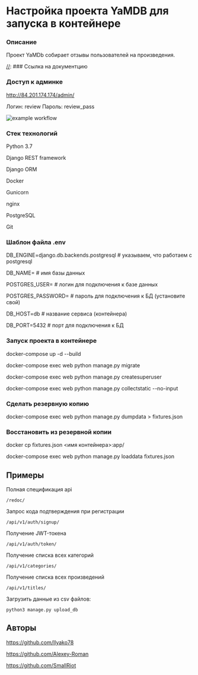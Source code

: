 # Настройка проекта YaMDB для запуска в контейнере
### Описание
Проект YaMDb собирает отзывы пользователей на произведения.


[//]: ### Ссылка на документцию

[//]: http://84.201.174.174/redoc/

### Доступ к админке

http://84.201.174.174/admin/

Логин:
review
Пароль:
review_pass

![example workflow](https://github.com/Ilyako78/yamdb_final/actions/workflows/yamdb_workflow.yml/badge.svg)

### Стек технологий

Python 3.7

Django REST framework

Django ORM

Docker

Gunicorn

nginx

PostgreSQL

Git


### Шаблон файла .env

DB_ENGINE=django.db.backends.postgresql # указываем, что работаем с postgresql

DB_NAME= # имя базы данных

POSTGRES_USER= # логин для подключения к базе данных

POSTGRES_PASSWORD= # пароль для подключения к БД (установите свой)

DB_HOST=db # название сервиса (контейнера)

DB_PORT=5432 # порт для подключения к БД

### Запуск проекта в контейнере

docker-compose up -d --build

docker-compose exec web python manage.py migrate

docker-compose exec web python manage.py createsuperuser

docker-compose exec web python manage.py collectstatic --no-input

### Сделать резервную копию

docker-compose exec web python manage.py dumpdata > fixtures.json

### Восстановить из резервной копии

docker cp fixtures.json <имя контейнера>:app/

docker-compose exec web python manage.py loaddata fixtures.json

## Примеры
Полная спецификация api
```
/redoc/
```

Запрос кода подтверждения при регистрации
```
/api/v1/auth/signup/
```

Получение JWT-токена
```
/api/v1/auth/token/
```

Получение списка всех категорий
```
/api/v1/categories/
```

Получение списка всех произведений
```
/api/v1/titles/
```

Загрузить данные из csv файлов:
```
python3 manage.py upload_db
```

## Авторы

https://github.com/Ilyako78

https://github.com/Alexey-Roman

https://github.com/SmallRiot



